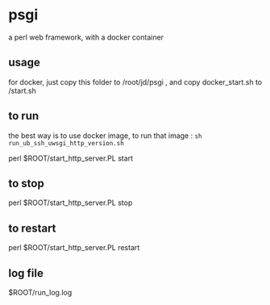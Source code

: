 # psgi
a perl web framework, with a docker container

## usage
for docker, just copy this folder to /root/jd/psgi , and 
copy docker_start.sh to /start.sh


## to run 
the best way is to use docker image, to run that image : `sh run_ub_ssh_uwsgi_http_version.sh`

perl $ROOT/start_http_server.PL start

## to stop 
perl $ROOT/start_http_server.PL stop

## to restart
perl $ROOT/start_http_server.PL restart 


## log file 
$ROOT/run_log.log


